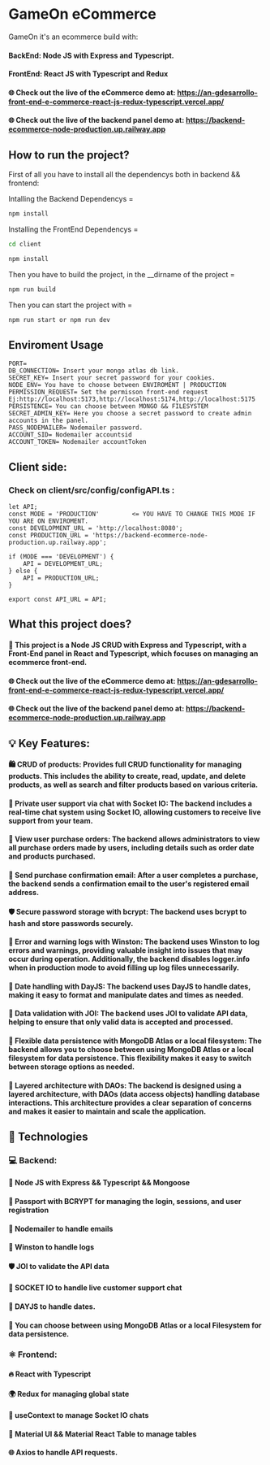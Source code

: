 # GameOn eCommerce

GameOn it's an ecommerce build with:

#### BackEnd: Node JS with Express and Typescript.
#### FrontEnd: React JS with Typescript and Redux

#### 🌐 Check out the live of the eCommerce demo at: https://an-gdesarrollo-front-end-e-commerce-react-js-redux-typescript.vercel.app/
#### 🌐 Check out the live of the backend panel demo at: https://backend-ecommerce-node-production.up.railway.app

## How to run the project?

First of all you have to install all the dependencys both in backend && frontend:

Intalling the Backend Dependencys = 
```bash
npm install
```

Installing the FrontEnd Dependencys = 
```bash
cd client
```
```bash
npm install
```

Then you have to build the project, in the __dirname of the project = 

```bash
npm run build
```

Then you can start the project with = 

```bash
npm run start or npm run dev
```

## Enviroment Usage

```
PORT= 
DB_CONNECTION= Insert your mongo atlas db link.
SECRET_KEY= Insert your secret password for your cookies.
NODE_ENV= You have to choose between ENVIROMENT | PRODUCTION
PERMISSION_REQUEST= Set the permisson front-end request Ej:http://localhost:5173,http://localhost:5174,http://localhost:5175
PERSISTENCE= You can choose between MONGO && FILESYSTEM
SECRET_ADMIN_KEY= Here you choose a secret password to create admin accounts in the panel.
PASS_NODEMAILER= Nodemailer password.
ACCOUNT_SID= Nodemailer accountsid
ACCOUNT_TOKEN= Nodemailer accountToken
```

## Client side:

### Check on client/src/config/configAPI.ts :

```
let API;
const MODE = 'PRODUCTION'         <= YOU HAVE TO CHANGE THIS MODE IF YOU ARE ON ENVIROMENT.
const DEVELOPMENT_URL = 'http://localhost:8080';
const PRODUCTION_URL = 'https://backend-ecommerce-node-production.up.railway.app';

if (MODE === 'DEVELOPMENT') {
    API = DEVELOPMENT_URL;
} else {
    API = PRODUCTION_URL;
}

export const API_URL = API;
```

## What this project does?

#### 🚀 This project is a Node JS CRUD with Express and Typescript, with a Front-End panel in React and Typescript, which focuses on managing an ecommerce front-end.

####  🌐 Check out the live of the eCommerce demo at: https://an-gdesarrollo-front-end-e-commerce-react-js-redux-typescript.vercel.app/
####  🌐 Check out the live of the backend panel demo at: https://backend-ecommerce-node-production.up.railway.app

##  💡 Key Features:

#### 🛍️ CRUD of products: Provides full CRUD functionality for managing products. This includes the ability to create, read, update, and delete products, as well as search and filter products based on various criteria.
#### 💬 Private user support via chat with Socket IO: The backend includes a real-time chat system using Socket IO, allowing customers to receive live support from your team.
#### 📝 View user purchase orders: The backend allows administrators to view all purchase orders made by users, including details such as order date and products purchased.
#### 📧 Send purchase confirmation email: After a user completes a purchase, the backend sends a confirmation email to the user's registered email address.
#### 🛡️ Secure password storage with bcrypt: The backend uses bcrypt to hash and store passwords securely.
#### 📜 Error and warning logs with Winston: The backend uses Winston to log errors and warnings, providing valuable insight into issues that may occur during operation. Additionally, the backend disables logger.info when in production mode to avoid filling up log files unnecessarily.
#### 📅 Date handling with DayJS: The backend uses DayJS to handle dates, making it easy to format and manipulate dates and times as needed.
#### 🔐 Data validation with JOI: The backend uses JOI to validate API data, helping to ensure that only valid data is accepted and processed.
#### 💾 Flexible data persistence with MongoDB Atlas or a local filesystem: The backend allows you to choose between using MongoDB Atlas or a local filesystem for data persistence. This flexibility makes it easy to switch between storage options as needed.
#### 🧱 Layered architecture with DAOs: The backend is designed using a layered architecture, with DAOs (data access objects) handling database interactions. This architecture provides a clear separation of concerns and makes it easier to maintain and scale the application.

## 🚀 Technologies

### 💻 Backend:

#### 🌟 Node JS with Express && Typescript && Mongoose
#### 🔐 Passport with BCRYPT for managing the login, sessions, and user registration
#### 📧 Nodemailer to handle emails
#### 📜 Winston to handle logs
#### 🛡️ JOI to validate the API data
#### 💬 SOCKET IO to handle live customer support chat
#### 📅 DAYJS to handle dates.
#### 💾 You can choose between using MongoDB Atlas or a local Filesystem for data persistence.

### ⚛️ Frontend:

#### 🔥 React with Typescript
#### 🌍 Redux for managing global state
#### 💬 useContext to manage Socket IO chats
#### 💅 Material UI && Material React Table to manage tables
#### 🌐 Axios to handle API requests.
